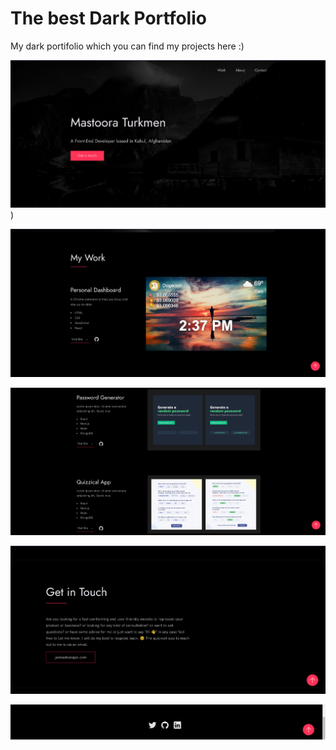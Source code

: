 # The best Dark Portfolio

My dark portifolio which you can find my projects here :)

![Alt text](./screenshots/image.png))

![Alt text](image-1.png)

![Alt text](image-2.png)

![Alt text](image-3.png)

![Alt text](image-4.png)